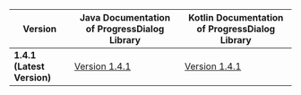 | Version | Java Documentation of ProgressDialog Library | Kotlin Documentation of ProgressDialog Library |
| --- | --- | --- |
| **1.4.1 (Latest Version)** | [Version 1.4.1](https://techinessoverloaded.github.io/progress-dialog/java/latest/com/techiness/progressdialoglibrary/ProgressDialog.html) | [Version 1.4.1](https://techinessoverloaded.github.io/progress-dialog/kotlin/latest/progressdialoglibrary/com.techiness.progressdialoglibrary/-progress-dialog/index.html) |
